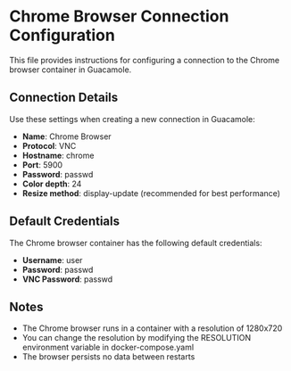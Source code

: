 # Chrome Browser Connection Configuration

This file provides instructions for configuring a connection to the Chrome browser container in Guacamole.

## Connection Details

Use these settings when creating a new connection in Guacamole:

- **Name**: Chrome Browser
- **Protocol**: VNC
- **Hostname**: chrome
- **Port**: 5900
- **Password**: passwd
- **Color depth**: 24
- **Resize method**: display-update (recommended for best performance)

## Default Credentials

The Chrome browser container has the following default credentials:

- **Username**: user
- **Password**: passwd
- **VNC Password**: passwd

## Notes

- The Chrome browser runs in a container with a resolution of 1280x720
- You can change the resolution by modifying the RESOLUTION environment variable in docker-compose.yaml
- The browser persists no data between restarts
